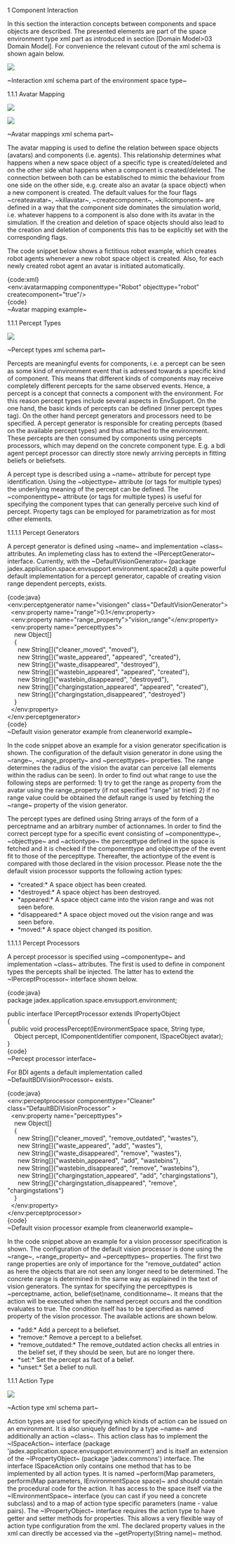 1 Component Interaction

In this section the interaction concepts between components and space objects are described. The presented elements are part of the space environment type xml part as introduced in section \[Domain Model&gt;03 Domain Model\]. For convenience the relevant cutout of the xml schema is shown again below.

<div class="wikimodel-emptyline">

</div>

<div class="wikimodel-emptyline">

</div>

<div class="wikimodel-emptyline">

</div>

![](interaction.png)

\~Interaction xml schema part of the environment space type\~

<div class="wikimodel-emptyline">

</div>

<div class="wikimodel-emptyline">

</div>

<div class="wikimodel-emptyline">

</div>

1.1.1 Avatar Mapping

![](avatarmapping.png)

![](avatarmappingattributes.png)

\~Avatar mappings xml schema part\~

<div class="wikimodel-emptyline">

</div>

<div class="wikimodel-emptyline">

</div>

<div class="wikimodel-emptyline">

</div>

The avatar mapping is used to define the relation between space objects (avatars) and components (i.e. agents). This relationship determines what happens when a new space object of a specific type is created/deleted and on the other side what happens when a component is created/deleted. The connection between both can be establisched to mimic the behaviour from one side on the other side, e.g. create also an avatar (a space object) when a new component is created. The default values for the four flags \~createavatar\~, \~killavatar\~, \~createcomponent\~, \~killcomponent\~ are defined in a way that the component side dominates the simulation world, i.e. whatever happens to a component is also done with its avatar in the simulation. If the creation and deletion of space objects should also lead to the creation and deletion of components this has to be explicitly set with the corresponding flags.

The code snippet below shows a fictitious robot example, which creates robot agents whenever a new robot space object is created. Also, for each newly created robot agent an avatar is initiated automatically.

{code:xml}\
&lt;env:avatarmapping componenttype="Robot" objecttype="robot" createcomponent="true"/&gt;\
{code}\
\~Avatar mapping example\~

1.1.1 Percept Types

![](percepttypes.png)

\~Percept types xml schema part\~

<div class="wikimodel-emptyline">

</div>

<div class="wikimodel-emptyline">

</div>

<div class="wikimodel-emptyline">

</div>

Percepts are meaningful events for components, i.e. a percept can be seen as some kind of environment event that is adressed towards a specific kind of component. This means that different kinds of components may receive completely different percepts for the same observed events. Hence, a percept is a concept that connects a component with the environment. For this reason percept types include several aspects in EnvSupport. On the one hand, the basic kinds of percepts can be defined (inner percept types tag). On the other hand percept generators and processors need to be specified. A percept generator is responsible for creating percepts (based on the available percept types) and thus attached to the environment. These percepts are then consumed by components using percepts processors, which may depend on the concrete component type. E.g. a bdi agent percept processor can directly store newly arriving percepts in fitting beliefs or beliefsets.

<div class="wikimodel-emptyline">

</div>

<div class="wikimodel-emptyline">

</div>

<div class="wikimodel-emptyline">

</div>

A percept type is described using a \~name\~ attribute for percept type identification. Using the \~objecttype\~ attribute (or tags for multiple types) the underlying meaning of the percept can be defined. The \~componenttype\~ attribute (or tags for multiple types) is useful for specifying the component types that can generally perceive such kind of percept. Property tags can be employed for parametrization as for most other elements. 

1.1.1.1 Percept Generators

A percept generator is defined using \~name\~ and implementation \~class\~ attributes. An implemeting class has to extend the \~IPerceptGenerator\~ interface. Currently, with the \~DefaultVisionGenerator\~ (package jadex.application.space.envsupport.environment.space2d) a quite powerful default implementation for a percept generator, capable of creating vision range dependent percepts, exists. 

<div class="wikimodel-emptyline">

</div>

<div class="wikimodel-emptyline">

</div>

<div class="wikimodel-emptyline">

</div>

{code:java}\
&lt;env:perceptgenerator name="visiongen" class="DefaultVisionGenerator"&gt;\
  &lt;env:property name="range"&gt;0.1&lt;/env:property&gt;\
  &lt;env:property name="range\_property"&gt;"vision\_range"&lt;/env:property&gt;\
  &lt;env:property name="percepttypes"&gt;\
    new Object\[\]\
    {\
      new String\[\]{"cleaner\_moved", "moved"},\
      new String\[\]{"waste\_appeared", "appeared", "created"},\
      new String\[\]{"waste\_disappeared", "destroyed"},\
      new String\[\]{"wastebin\_appeared", "appeared", "created"},\
      new String\[\]{"wastebin\_disappeared", "destroyed"},\
      new String\[\]{"chargingstation\_appeared", "appeared", "created"},\
      new String\[\]{"chargingstation\_disappeared", "destroyed"}\
    }\
  &lt;/env:property&gt;\
&lt;/env:perceptgenerator&gt;\
{code}\
\~Default vision generator example from cleanerworld example\~

<div class="wikimodel-emptyline">

</div>

<div class="wikimodel-emptyline">

</div>

<div class="wikimodel-emptyline">

</div>

In the code snippet above an example for a vision generator specification is shown. The configuration of the default vision generator in done using the \~range\~, \~range\_property\~ and \~percepttypes\~ properties. The range determines the radius of the vision the avatar can perceive (all elements within the radius can be seen). In order to find out what range to use the following steps are performed: 1) try to get the range as property from the avatar using the range\_property (if not specified "range" ist tried) 2) if no range value could be obtained the default range is used by fetching the \~range\~ property of the vision generator. 

<div class="wikimodel-emptyline">

</div>

<div class="wikimodel-emptyline">

</div>

<div class="wikimodel-emptyline">

</div>

The percept types are defined using String arrays of the form of a perceptname and an arbitrary number of actionnames. In order to find the correct percept type for a specific event consisting of \~componenttype\~, \~objecttype\~ and \~actiontype\~ the percepttype defined in the space is fetched and it is checked if the componenttype and objecttype of the event fit to those of the percepttype. Thereafter, the actiontype of the event is compared with those declared in the vision processor. Please note the the default vision processor supports the following action types:

-   \*created:\* A space object has been created.
-   \*destroyed:\* A space object has been destroyed.
-   \*appeared:\* A space object came into the vision range and was not seen before.
-   \*disappeared:\* A space object moved out the vision range and was seen before.
-   \*moved:\* A space object changed its position. 

1.1.1.1 Percept Processors

A percept processor is specified using \~componentype\~ and implementation \~class\~ attributes. The first is used to define in component types the percepts shall be injected. The latter has to extend the \~IPerceptProcessor\~ interface shown below.

{code:java}\
package jadex.application.space.envsupport.environment;

public interface IPerceptProcessor extends IPropertyObject\
{\
  public void processPercept(IEnvironmentSpace space, String type,\
    Object percept, IComponentIdentifier component, ISpaceObject avatar);\
}\
{code}\
\~Percept processor interface\~

<div class="wikimodel-emptyline">

</div>

<div class="wikimodel-emptyline">

</div>

<div class="wikimodel-emptyline">

</div>

For BDI agents a default implementation called \~DefaultBDIVisionProcessor\~ exists.

{code:java}\
&lt;env:perceptprocessor componenttype="Cleaner" class="DefaultBDIVisionProcessor" &gt;\
  &lt;env:property name="percepttypes"&gt;\
    new Object\[\]\
    {\
      new String\[\]{"cleaner\_moved", "remove\_outdated", "wastes"},\
      new String\[\]{"waste\_appeared", "add", "wastes"},\
      new String\[\]{"waste\_disappeared", "remove", "wastes"},\
      new String\[\]{"wastebin\_appeared", "add", "wastebins"},\
      new String\[\]{"wastebin\_disappeared", "remove", "wastebins"},\
      new String\[\]{"chargingstation\_appeared", "add", "chargingstations"},\
      new String\[\]{"chargingstation\_disappeared", "remove", "chargingstations"}\
    }\
  &lt;/env:property&gt;\
&lt;/env:perceptprocessor&gt;\
{code}\
\~Default vision processor example from cleanerworld example\~

<div class="wikimodel-emptyline">

</div>

<div class="wikimodel-emptyline">

</div>

<div class="wikimodel-emptyline">

</div>

In the code snippet above an example for a vision processor specification is shown. The configuration of the default vision processor is done using the \~range\~, \~range\_property\~ and \~percepttypes\~ properties. The first two range properties are only of importance for the "remove\_outdated" action as here the objects that are not seen any longer need to be determined. The concrete range is determined in the same way as explained in the text of vision generators. The syntax for specifying the percepttypes is \~perceptname, action, belief(set)name, conditionname\~. It means that the action will be executed when the named percept occurs and the condition evaluates to true. The condition itself has to be spercified as named property of the vision processor. The available actions are shown below.

-   \*add:\* Add a percept to a beliefset.
-   \*remove:\* Remove a percept to a beliefset.
-   \*remove\_outdated:\* The remove\_outdated action checks all entries in the belief set, if they should be seen, but are no longer there.
-   \*set:\* Set the percept as fact of a belief.
-   \*unset:\* Set a belief to null.

1.1.1 Action Type

![](actiontype.png)

\~Action type xml schema part\~

<div class="wikimodel-emptyline">

</div>

<div class="wikimodel-emptyline">

</div>

<div class="wikimodel-emptyline">

</div>

Action types are used for specifying which kinds of action can be issued on an environment. It is also uniquely defined by a type \~name\~ and additionally an action \~class\~. This action class has to implement the \~ISpaceAction\~ interface (package 'jadex.application.space.envsupport.environment') and is itself an extension of the \~IPropertyObject\~ (package 'jadex.commons') interface. The interface ISpaceAction only contains one method that has to be implemented by all action types. It is named \~perform(Map parameters, perform(Map parameters, IEnvironmentSpace space)\~ and should contain the procedural code for the action. It has access to the space itself via the \~IEnvironmentSpace\~ interface (you can cast if you need a concrete subclass) and to a map of action type specific parameters (name - value pairs). The \~IPropertyObject\~ interface requires the action type to have getter and setter methods for properties. This allows a very flexible way of action type configuration from the xml. The declared property values in the xml can directly be accessed via the \~getProperty(String name)\~ method.
